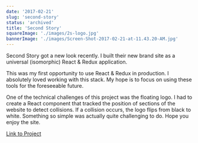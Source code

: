 ```yaml
---
date: '2017-02-21'
slug: 'second-story'
status: 'archived'
title: 'Second Story'
squareImage: './images/2s-logo.jpg'
bannerImage: './images/Screen-Shot-2017-02-21-at-11.43.20-AM.jpg'
---
```


Second Story got a new look recently. I built their new brand site as a universal (isomorphic) React & Redux application.

This was my first opportunity to use React & Redux in production. I absolutely loved working with this stack. My hope is to focus on using these tools for the foreseeable future.

One of the technical challenges of this project was the floating logo. I had to create a React component that tracked the position of sections of the website to detect collisions. If a collision occurs, the logo flips from black to white. Something so simple was actually quite challenging to do. Hope you enjoy the site.

[Link to Project](https://secondstory.com/)

